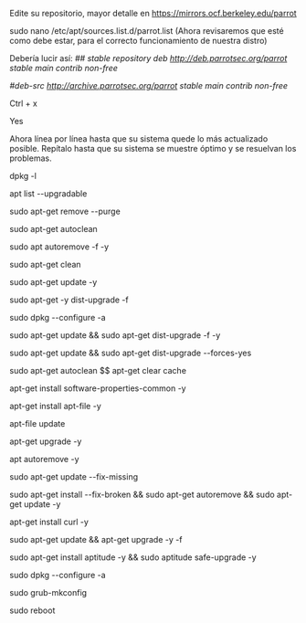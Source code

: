 Edite su repositorio, mayor detalle en https://mirrors.ocf.berkeley.edu/parrot

sudo nano /etc/apt/sources.list.d/parrot.list
(Ahora revisaremos que esté como debe estar, para el correcto funcionamiento de nuestra distro)

Debería lucir así:
<i>## stable repository
deb http://deb.parrotsec.org/parrot stable main contrib non-free<p>
#deb-src http://archive.parrotsec.org/parrot stable main contrib non-free</i>

Ctrl + x

Yes

Ahora línea por línea hasta que su sistema quede lo más actualizado posible.
Repítalo hasta que su sistema se muestre óptimo y se resuelvan los problemas.


dpkg -l

apt list --upgradable

sudo apt-get remove --purge

sudo apt-get autoclean 

sudo apt autoremove -f -y

sudo apt-get clean

sudo apt-get update -y

sudo apt-get -y dist-upgrade -f

sudo dpkg --configure -a

sudo apt-get update && sudo apt-get dist-upgrade -f -y

sudo apt-get update && sudo apt-get dist-upgrade --forces-yes

sudo apt-get autoclean $$ apt-get clear cache

apt-get install software-properties-common -y

apt-get install apt-file -y

apt-file update

apt-get upgrade -y

apt autoremove -y

sudo apt-get update --fix-missing

sudo apt-get install --fix-broken && sudo apt-get autoremove && sudo apt-get update -y

apt-get install curl -y

sudo apt-get update && apt-get upgrade -y -f

sudo apt-get install aptitude -y && sudo aptitude safe-upgrade -y

sudo dpkg --configure -a

sudo grub-mkconfig

sudo reboot
